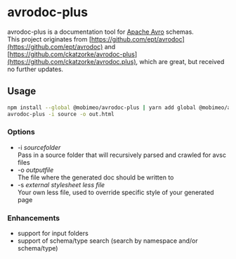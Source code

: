 # avrodoc-plus

avrodoc-plus is a documentation tool for [Apache Avro](http://avro.apache.org/) schemas.  
This project originates from [https://github.com/ept/avrodoc](https://github.com/ept/avrodoc) and [https://github.com/ckatzorke/avrodoc-plus](https://github.com/ckatzorke/avrodoc.plus), which are great, but received no further updates.

## Usage

```bash
npm install --global @mobimeo/avrodoc-plus | yarn add global @mobimeo/avrodoc-plus
avrodoc-plus -i source -o out.html
```

### Options

* -i *sourcefolder*  
   Pass in a source folder that will recursively parsed and crawled for avsc files
* -o *outputfile*  
  The file where the generated doc should be written to
* -s *external stylesheet less file*  
  Your own less file, used to override specific style of your generated page

### Enhancements

- support for input folders
- support of schema/type search (search by namespace and/or schema/type)
